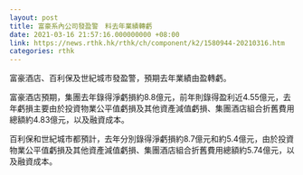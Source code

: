 ```yaml
---
layout: post
title: 富豪系內公司發盈警　料去年業績轉虧
date: 2021-03-16 21:57:16.000000000 +08:00
link: https://news.rthk.hk/rthk/ch/component/k2/1580944-20210316.htm
categories: rthk
---
```


富豪酒店、百利保及世紀城市發盈警，預期去年業績由盈轉虧。

富豪酒店預期，集團去年錄得淨虧損約8.8億元，前年則錄得盈利近4.55億元，去年虧損主要由於投資物業公平值虧損及其他資產減值虧損、集團酒店組合折舊費用總額約4.83億元，以及融資成本。

百利保和世紀城市都預計，去年分別錄得淨虧損約8.7億元和約5.4億元，由於投資物業公平值虧損及其他資產減值虧損、集團酒店組合折舊費用總額約5.74億元，以及融資成本。
